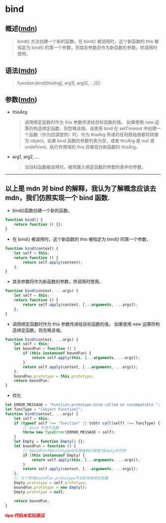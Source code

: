 # bind

## 概述([mdn](https://developer.mozilla.org/zh-CN/docs/Web/JavaScript/Reference/Global_Objects/Function/bind))

> bind() 方法创建一个新的函数，在 bind() 被调用时，这个新函数的 this 被指定为 bind() 的第一个参数，而其余参数将作为新函数的参数，供调用时使用。

## 语法([mdn](https://developer.mozilla.org/zh-CN/docs/Web/JavaScript/Reference/Global_Objects/Function/bind))

> function.bind(thisArg[, arg1[, arg2[, ...]]])

## 参数([mdn](https://developer.mozilla.org/zh-CN/docs/Web/JavaScript/Reference/Global_Objects/Function/bind))

-   thisArg
    > 调用绑定函数时作为 this 参数传递给目标函数的值。 如果使用 new 运算符构造绑定函数，则忽略该值。当使用 bind 在 setTimeout 中创建一个函数（作为回调提供）时，作为 thisArg 传递的任何原始值都将转换为 object。如果 bind 函数的参数列表为空，或者 thisArg 是 null 或 undefined，执行作用域的 this 将被视为新函数的 thisArg。
-   arg1, arg2, ...
    > 当目标函数被调用时，被预置入绑定函数的参数列表中的参数。

---

## 以上是 mdn 对 bind 的解释，我认为了解概念应该去 mdn，我们仿照实现一个 bind 函数.

-   bind()函数创建一个新的函数。

```javascript
function bind() {
    return function () {};
}
```

-   在 bind() 被调用时，这个新函数的 this 被指定为 bind() 的第一个参数，

```javascript
function bind(context) {
    let self = this;
    return function () {
        return self.apply(context);
    };
}
```

-   其余参数将作为新函数的参数，供调用时使用。

```javascript
function bind(context, ...args) {
    let self = this;
    return function () {
        return self.apply(context, [...arguments, ...args]);
    };
}
```

-   调用绑定函数时作为 this 参数传递给目标函数的值。 如果使用 new 运算符构造绑定函数，则忽略该值。

```javascript
function bind(context, ...args) {
    let self = this;
    let boundFun = function () {
        if (this instanceof boundFun) {
            return self.apply(this, [...arguments, ...args]);
        }
        return self.apply(context, [...arguments, ...args]);
    };
    boundFun.prototype = this.prototype;
    return boundFun;
}
```

-   优化

```javascript
let ERROR_MESSAGE = "Function.prototype.bind called on incompatible ";
let funcType = "[object Function]";
function bind(context, ...args) {
    let self = this;
    if (typeof self !== "function" || toStr.call(self) !== funcType) {
        // bind 作用于函数
        throw new TypeError(ERROR_MESSAGE + self);
    }
    let Empty = function Empty() {};
    let boundFun = function () {
        // boundFun的prototype在后面被我们赋值为Empty的实例
        if (this instanceof Empty) {
            return self.apply(this, [...arguments, ...args]);
        }
        return self.apply(context, [...arguments, ...args]);
    };
    // 为了修改boundFun.prototype不会影响原绑定函数
    Empty.prototype = self.prototype;
    boundFun.prototype = new Empty();
    Empty.prototype = null;

    return boundFun;
}
```

<strong style="color:red;">tips:代码未实际测试</strong>
